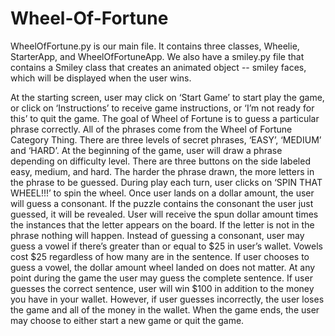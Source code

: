 # Wheel-Of-Fortune

WheelOfFortune.py is our main file. It contains three classes, Wheelie, StarterApp, and WheelOfFortuneApp. We also have a smiley.py file that contains a Smiley class that creates an animated object -- smiley faces, which will be displayed when the user wins.

At the starting screen, user may click on ‘Start Game’ to start play the game, or click on ‘Instructions’ to receive game instructions, or ‘I’m not ready for this’ to quit the game.
The goal of Wheel of Fortune is to guess a particular phrase correctly. All of the phrases come from the Wheel of Fortune Category Thing. There are three levels of secret phrases, ‘EASY’, ‘MEDIUM’ and ‘HARD’. 
At the beginning of the game, user will draw a phrase depending on difficulty level. There are three buttons on the side labeled easy, medium, and hard. The harder the phrase drawn, the more letters in the phrase to be guessed. During play each turn, user clicks on ‘SPIN THAT WHEEL!!!’ to spin the wheel. Once user lands on a dollar amount, the user will guess a consonant. If the puzzle contains the consonant the user just guessed, it will be revealed. User will receive the spun dollar amount times the instances that the letter appears on the board. If the letter is not in the phrase nothing will happen. Instead of guessing a consonant, user may guess a vowel if there’s greater than or equal to $25 in user’s wallet. Vowels cost $25 regardless of how many are in the sentence. If user chooses to guess a vowel, the dollar amount wheel landed on does not matter.
At any point during the game the user may guess the complete sentence. If user guesses the correct sentence, user will win $100 in addition to the money you have in your wallet. However, if user guesses incorrectly, the user loses the game and all of the money in the wallet.
When the game ends, the user may choose to either start a new game or quit the game.
